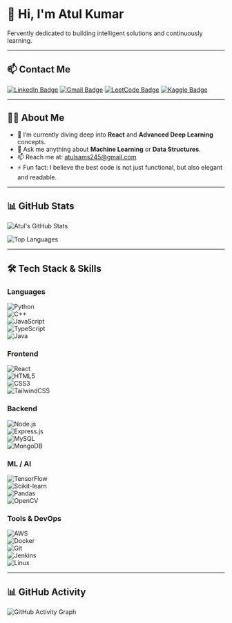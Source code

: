 # 👋 Hi, I'm Atul Kumar

Fervently dedicated to building intelligent solutions and continuously learning.

---

## 📫 Contact Me

[![LinkedIn Badge](https://img.shields.io/badge/LinkedIn-0077B5?style=for-the-badge&logo=linkedin&logoColor=white)](https://linkedin.com/in/atulkr245)
[![Gmail Badge](https://img.shields.io/badge/Gmail-D14836?style=for-the-badge&logo=gmail&logoColor=white)](mailto:atulsams245@gmail.com)
[![LeetCode Badge](https://img.shields.io/badge/LeetCode-FFA116?style=for-the-badge&logo=leetcode&logoColor=black)](https://www.leetcode.com/Atul245156)
[![Kaggle Badge](https://img.shields.io/badge/Kaggle-20BEFF?style=for-the-badge&logo=kaggle&logoColor=white)](https://kaggle.com/atulkumar245)

---

## 👨‍💻 About Me

- 🌱 I’m currently diving deep into **React** and **Advanced Deep Learning** concepts.
- 💬 Ask me anything about **Machine Learning** or **Data Structures**.
- 📫 Reach me at: [atulsams245@gmail.com](mailto:atulsams245@gmail.com)
- ⚡ Fun fact: I believe the best code is not just functional, but also elegant and readable.

---

## 📊 GitHub Stats

![Atul's GitHub Stats](https://github-readme-stats.vercel.app/api?username=Atul245&show_icons=true&theme=dracula&hide_border=true&include_all_commits=true&count_private=true)

![Top Languages](https://github-readme-stats.vercel.app/api/top-langs/?username=Atul245&layout=compact&theme=dracula&hide_border=true)

---

## 🛠️ Tech Stack & Skills

### Languages  
![Python](https://img.shields.io/badge/-Python-333333?style=for-the-badge&logo=python)  
![C++](https://img.shields.io/badge/-C++-333333?style=for-the-badge&logo=cplusplus)  
![JavaScript](https://img.shields.io/badge/-JavaScript-333333?style=for-the-badge&logo=javascript)  
![TypeScript](https://img.shields.io/badge/-TypeScript-333333?style=for-the-badge&logo=typescript&logoColor=007ACC)  
![Java](https://img.shields.io/badge/-Java-333333?style=for-the-badge&logo=java)

### Frontend  
![React](https://img.shields.io/badge/-React-333333?style=for-the-badge&logo=react)  
![HTML5](https://img.shields.io/badge/-HTML5-333333?style=for-the-badge&logo=html5)  
![CSS3](https://img.shields.io/badge/-CSS3-333333?style=for-the-badge&logo=css3)  
![TailwindCSS](https://img.shields.io/badge/-TailwindCSS-333333?style=for-the-badge&logo=tailwind-css)

### Backend  
![Node.js](https://img.shields.io/badge/-Node.js-333333?style=for-the-badge&logo=node.js)  
![Express.js](https://img.shields.io/badge/-Express.js-333333?style=for-the-badge&logo=express)  
![MySQL](https://img.shields.io/badge/-MySQL-333333?style=for-the-badge&logo=mysql)  
![MongoDB](https://img.shields.io/badge/-MongoDB-333333?style=for-the-badge&logo=mongodb)

### ML / AI  
![TensorFlow](https://img.shields.io/badge/-TensorFlow-333333?style=for-the-badge&logo=tensorflow)  
![Scikit-learn](https://img.shields.io/badge/-Scikit--learn-333333?style=for-the-badge&logo=scikit-learn)  
![Pandas](https://img.shields.io/badge/-Pandas-333333?style=for-the-badge&logo=pandas)  
![OpenCV](https://img.shields.io/badge/-OpenCV-333333?style=for-the-badge&logo=opencv)

### Tools & DevOps  
![AWS](https://img.shields.io/badge/-AWS-333333?style=for-the-badge&logo=amazonaws)  
![Docker](https://img.shields.io/badge/-Docker-333333?style=for-the-badge&logo=docker)  
![Git](https://img.shields.io/badge/-Git-333333?style=for-the-badge&logo=git)  
![Jenkins](https://img.shields.io/badge/-Jenkins-333333?style=for-the-badge&logo=jenkins)  
![Linux](https://img.shields.io/badge/-Linux-333333?style=for-the-badge&logo=linux)

---

## 📊 GitHub Activity

![GitHub Activity Graph](https://github-readme-activity-graph.vercel.app/graph?username=Atul245&theme=react-dark&hide_border=true&bg_color=2D2B55)
